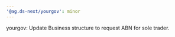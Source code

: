 ```yaml
---
'@ag.ds-next/yourgov': minor
---
```


yourgov: Update Business structure to request ABN for sole trader.
